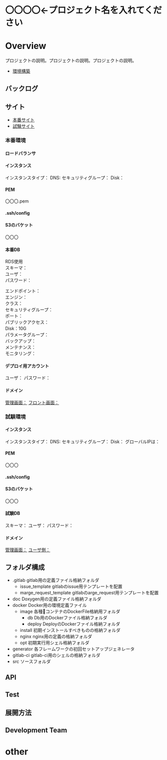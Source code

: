 〇〇〇〇←プロジェクト名を入れてください
====

# Overview

プロジェクトの説明。プロジェクトの説明。プロジェクトの説明。    

* [環境構築]()

## バックログ


## サイト

* [本番サイト]()
* [試験サイト]()

### 本番環境

#### ロードバランサ


#### インスタンス
インスタンスタイプ：
DNS:
セキュリティグループ：
Disk：

#### PEM
〇〇〇.pem

#### .ssh/config

#### S3のバケット
〇〇〇

#### 本番DB
RDS使用  
スキーマ：  
ユーザ：  
パスワード：  

エンドポイント：  
エンジン：  
クラス：  
セキュリティグループ：  
ポート：  
パブリックアクセス：  
Disk：10G  
パラメータグループ：  
バックアップ：  
メンテナンス：  
モニタリング：  

#### デプロイ用アカウント
ユーザ：
パスワード：


#### ドメイン
[管理画面：]()
[フロント画面：]()



### 試験環境

#### インスタンス
インスタンスタイプ：
DNS:
セキュリティグループ：
Disk：
グローバルIPは：

#### PEM
〇〇〇

#### .ssh/config


#### S3のバケット
〇〇〇

#### 試験DB
スキーマ：
ユーザ：
パスワード：

#### ドメイン
[管理画面：]()
[ユーザ側：]()


## フォルダ構成

+ .gitlab gitlab用の定義ファイル格納フォルダ  
  + issue_template gitlabのissue用テンプレートを配置  
  + marge_request_template gitlabのarge_request用テンプレートを配置  
+ doc Doxygen用の定義ファイル格納フォルダ  
+ docker Docker用の環境定義ファイル  
  + image 各種コンテナのDockerFile格納用フォルダ  
    + db Db用のDockerファイル格納フォルダ  
    + deploy DeployのDockerファイル格納フォルダ  
  + install 初期インストールすべきものの格納フォルダ  
  + nginx nginx用の定義の格納フォルダ  
  + opt 初期実行用シェル格納フォルダ  
+ generator 各フレームワークの初回セットアップジェネレータ  
+ gitlab-ci gitlab-ci用のシェルの格納フォルダ  
+ src ソースフォルダ  

## API



## Test



## 展開方法



## Development Team


# other

